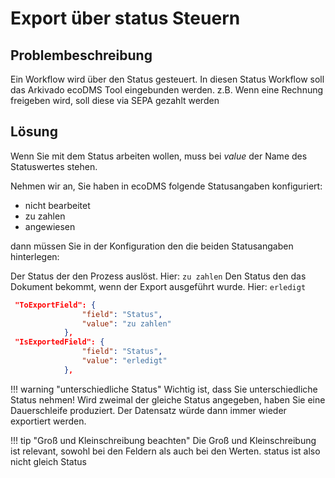 # Export über status Steuern


## Problembeschreibung

Ein Workflow wird über den Status gesteuert. In diesen Status Workflow soll das Arkivado ecoDMS Tool eingebunden werden. 
z.B.  Wenn eine Rechnung freigeben wird, soll diese via SEPA gezahlt werden 

## Lösung

Wenn Sie mit dem Status arbeiten wollen, muss bei *value*  der Name des Statuswertes stehen. 

Nehmen wir an, Sie haben in ecoDMS folgende Statusangaben konfiguriert: 

- nicht bearbeitet
- zu zahlen
- angewiesen


dann müssen Sie in der Konfiguration den die beiden Statusangaben hinterlegen:

Der Status der den Prozess auslöst. Hier: ```zu zahlen``` 
Den Status den das Dokument bekommt, wenn der Export ausgeführt wurde. Hier:  ```erledigt```

``` JSON 
 "ToExportField": {
                "field": "Status",
                "value": "zu zahlen"
            },
 "IsExportedField": {
                "field": "Status",
                "value": "erledigt"
            },
```


!!! warning "unterschiedliche Status"
    Wichtig ist, dass Sie unterschiedliche Status nehmen!
    Wird zweimal der gleiche Status angegeben, haben Sie eine Dauerschleife produziert.
    Der Datensatz würde dann immer wieder exportiert werden.  


!!! tip  "Groß und Kleinschreibung beachten"
     Die Groß und Kleinschreibung ist relevant, sowohl bei den Feldern als auch bei den Werten. 
    status ist also nicht gleich Status 

